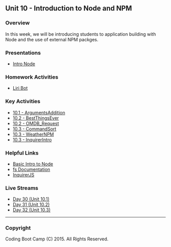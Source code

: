 ## Unit 10 - Introduction to Node and NPM

### Overview

In this week, we will be introducing students to application building with Node and the use of external NPM packges. 

### Presentations

* [Intro Node](1-Class-Content/10.1/Slide-Shows)

### Homework Activities

* [Liri Bot](2-Homework/Instructions/homework_instructions.md)

### Key Activities

* [10.1 - ArgumentsAddition](1-Class-Content/10.1/Activities/4-ArgumentsAddition)
* [10.2 - BestThingsEver](1-Class-Content/10.2/Activities/04-BestThingsEver)
* [10.2 - OMDB_Request](1-Class-Content/10.2/Activities/08-OMDB_Request)
* [10.3 - CommandSort](1-Class-Content/10.3/Activities/01-CommandSort)
* [10.3 - WeatherNPM](1-Class-Content/10.3/Activities/03-WeatherNPM)
* [10.3 - InquirerIntro](1-Class-Content/10.3/Activities/06-Inquirer_Intro)

### Helpful Links

* [Basic Intro to Node](http://blog.modulus.io/absolute-beginners-guide-to-nodejs)
* [fs Documentation](https://nodejs.org/api/fs.html)
* [InquirerJS](https://www.npmjs.com/package/inquirer)

### Live Streams

* [Day 30 (Unit 10.1)](https://codingbootcamp.hosted.panopto.com/Panopto/Pages/Viewer.aspx?id=2fb86c72-cd2f-4060-aa83-095594bd8b43)
* [Day 31 (Unit 10.2)](https://codingbootcamp.hosted.panopto.com/Panopto/Pages/Viewer.aspx?id=02ecd2ac-c849-419f-97b7-23d51234d21d)
* [Day 32 (Unit 10.3)](https://codingbootcamp.hosted.panopto.com/Panopto/Pages/Viewer.aspx?id=aee24b05-fc47-4029-b4ce-f16a32cc17ed)


- - -

### Copyright

Coding Boot Camp (C) 2015. All Rights Reserved.
